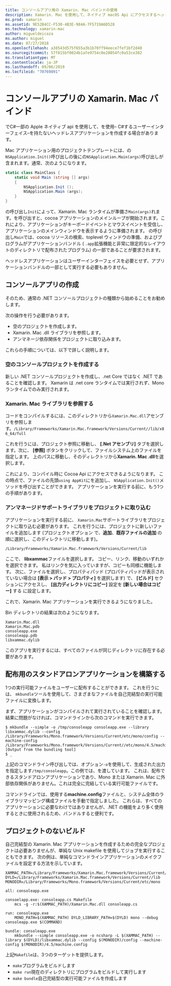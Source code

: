```yaml
---
title: コンソールアプリ用の Xamarin. Mac バインドの使用
description: Xamarin. Mac を使用して、ネイティブ macOS Api にアクセスするヘッドレスコンソールアプリを作成します。
ms.prod: xamarin
ms.assetid: 9E52B4CC-F530-4B3E-984A-7F5719A6D528
ms.technology: xamarin-mac
author: migueldeicaza
ms.author: miguel
ms.date: 07/27/2018
ms.openlocfilehash: a38543d575f655a3b1b70ff94eece7fef1bf2d40
ms.sourcegitcommit: 57f815bf0024b1afe9754c0e28054fc0a53ce302
ms.translationtype: MT
ms.contentlocale: ja-JP
ms.lasthandoff: 09/06/2019
ms.locfileid: "70769891"
---
```

# <a name="xamarinmac-bindings-in-console-apps"></a>コンソールアプリの Xamarin. Mac バインド

でC#一部の Apple ネイティブ api を使用して、を使用&ndash; C#するユーザーインターフェイス&ndash;を持たないヘッドレスアプリケーションを作成する場合があります。

Mac アプリケーション用のプロジェクトテンプレートには、の`NSApplication.Init()`呼び出しの後にの`NSApplication.Main(args)`呼び出しが含まれます。通常、次のようになります。

```csharp
static class MainClass {
    static void Main (string [] args)
    {
        NSApplication.Init ();
        NSApplication.Main (args);
    }
}
```

の呼び出し`Init`によって、Xamarin. Mac ランタイムが準備さ`Main(args)`れます。を呼び出すと、cocoa アプリケーションのメインループが開始されます。これにより、アプリケーションがキーボードイベントとマウスイベントを受信し、アプリケーションのメインウィンドウを表示するように準備されます。   の呼び出し`Main`では、cocoa リソースの検索、toplevel ウィンドウの準備、およびプログラムがアプリケーションバンドル ( `.app`拡張機能と非常に限定的なレイアウトのディレクトリで配布されたプログラム) の一部であることが要求されます。

ヘッドレスアプリケーションはユーザーインターフェイスを必要とせず、アプリケーションバンドルの一部として実行する必要もありません。

## <a name="creating-the-console-app"></a>コンソールアプリの作成

そのため、通常の .NET コンソールプロジェクトの種類から始めることをお勧めします。

次の操作を行う必要があります。

- 空のプロジェクトを作成します。
- Xamarin. Mac .dll ライブラリを参照します。
- アンマネージ依存関係をプロジェクトに取り込みます。

これらの手順については、以下で詳しく説明します。

### <a name="create-an-empty-console-project"></a>空のコンソールプロジェクトを作成する

新しい .NET コンソールプロジェクトを作成し、.net Core ではなく .NET であることを確認します。 Xamarin は .net core ランタイムでは実行されず、Mono ランタイムでのみ実行されます。

### <a name="reference-the-xamarinmac-library"></a>Xamarin. Mac ライブラリを参照する

コードをコンパイルするには、このディレクトリから`Xamarin.Mac.dll`アセンブリを参照します。`/Library/Frameworks/Xamarin.Mac.framework/Versions/Current//lib/x86_64/full`

これを行うには、プロジェクト参照に移動し、 **[.Net アセンブリ]** タブを選択します。次に、 **[参照]** ボタンをクリックして、ファイルシステム上のファイルを指定します。  上のパスに移動し、そのディレクトリから**Xamarin. Mac .dll**を選択します。

これにより、コンパイル時に Cocoa Api にアクセスできるようになります。   この時点で、ファイルの先頭`using AppKit`にを追加し、 `NSApplication.Init()`メソッドを呼び出すことができます。   アプリケーションを実行する前に、もう1つの手順があります。

### <a name="bring-the-unmanaged-support-library-into-your-project"></a>アンマネージドサポートライブラリをプロジェクトに取り込む

アプリケーションを実行する前に、 `Xamarin.Mac`サポートライブラリをプロジェクトに取り込む必要があります。   これを行うには、プロジェクトに新しいファイルを追加します (プロジェクトオプション で、**追加**、**既存ファイルの追加** の順に選択し、このディレクトリに移動します)。

`/Library/Frameworks/Xamarin.Mac.framework/Versions/Current/lib`

ここで、 **libxammac**ファイルを選択します。   コピー、リンク、移動のいずれかを選択できます。   私はリンクを気に入っていますが、コピーも同様に機能します。    次に、ファイルを選択し、プロパティパッド (プロパティパッドが表示されていない場合は **[表示 > パッド > プロパティ]** を選択します) で、 **[ビルド]** セクションにアクセスし、 **[出力ディレクトリにコピー]** 設定を **[新しい場合はコピー]** する に設定します。

これで、Xamarin. Mac アプリケーションを実行できるようになりました。

Bin ディレクトリの結果は次のようになります。

```
Xamarin.Mac.dll
Xamarin.Mac.pdb
consoleapp.exe
consoleapp.pdb
libxammac.dylib
```

このアプリを実行するには、すべてのファイルが同じディレクトリに存在する必要があります。

## <a name="building-a-standalone-application-for-distribution"></a>配布用のスタンドアロンアプリケーションを構築する

1つの実行可能ファイルをユーザーに配布することができます。  これを行うには、 `mkbundle`ツールを使用して、さまざまなファイルを自己完結型の実行可能ファイルに変換します。

まず、アプリケーションがコンパイルされて実行されていることを確認します。   結果に問題がなければ、コマンドラインから次のコマンドを実行できます。

```
$ mkbundle --simple -o /tmp/consoleapp consoleapp.exe --library libxammac.dylib --config /Library/Frameworks/Mono.framework/Versions/Current/etc/mono/config --machine-config /Library/Frameworks/Mono.framework/Versions/Current//etc/mono/4.5/machine.config
[Output from the bundling tool]
$ _
```

上記のコマンドライン呼び出しでは、オプション`-o`を使用して、生成された出力を指定します`/tmp/consoleapp`。この例では、を渡しています。   これは、配布できるスタンドアロンアプリケーションであり、Mono または Xamarin. Mac に外部依存関係がありません。これは完全に完結している実行可能ファイルです。

コマンドラインでは、使用する**machine.config**ファイルと、システム全体のライブラリマッピング構成ファイルを手動で指定しました。   これらは、すべてのアプリケーションに必要なわけではありませんが、.NET の機能をより多く使用するときに使用されるため、バンドルすると便利です。

## <a name="project-less-builds"></a>プロジェクトのないビルド

自己完結型の Xamarin. Mac アプリケーションを作成するための完全なプロジェクトは必要ありませんが、単純な Unix makefile を使用してジョブを実行することもできます。   次の例は、単純なコマンドラインアプリケーションのメイクファイルを設定する方法を示しています。

```
XAMMAC_PATH=/Library/Frameworks/Xamarin.Mac.framework/Versions/Current//lib/x86_64/full/
DYLD=/Library/Frameworks/Xamarin.Mac.framework/Versions/Current//lib
MONODIR=/Library/Frameworks/Mono.framework/Versions/Current/etc/mono

all: consoleapp.exe

consoelapp.exe: consoleapp.cs Makefile
    mcs -g -r:$(XAMMAC_PATH)/Xamarin.Mac.dll consoleapp.cs
    
run: consoleapp.exe
    MONO_PATH=$(XAMMAC_PATH) DYLD_LIBRARY_PATH=$(DYLD) mono --debug consoleapp.exe $(COMMAND)

bundle: consoleapp.exe
    mkbundle --simple consoleapp.exe -o ncsharp -L $(XAMMAC_PATH) --library $(DYLD)/libxammac.dylib --config $(MONODIR)/config --machine-config $(MONODIR)/4.5/machine.config
```

上記`Makefile`は、3つのターゲットを提供します。

- `make`プログラムをビルドします
- `make run`現在のディレクトリにプログラムをビルドして実行します
- `make bundle`自己完結型の実行可能ファイルを作成します
